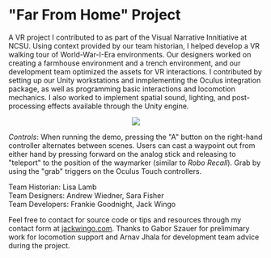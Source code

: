 # "Far From Home" Project

A VR project I contributed to as part of the Visual Narrative Innitiative at NCSU. Using context provided by our team historian, I helped develop a VR walking tour of World-War-I-Era environments. Our designers worked on creating a farmhouse environment and a trench environment, and our development team optimized the assets for VR interactions. I contributed by setting up our Unity workstations and inmplementing the Oculus integration package, as well as programming basic interactions and locomotion mechanics. I also worked to implement spatial sound, lighting, and post-processing effects available through the Unity engine.

<p align="center">
    <img src="https://raw.githubusercontent.com/jewingo/Far-From-Home-VNI/master/ffhDemo.gif"></img>
</p>

*Controls*: When running the demo, pressing the "A" button on the right-hand controller alternates between scenes. Users can cast a waypoint out from either hand by pressing forward on the analog stick and releasing to "teleport" to the position of the waymarker (similar to *Robo Recall*). Grab by using the "grab" triggers on the Oculus Touch controllers.

<p>Team Historian:   Lisa Lamb<br/>
Team Designers:   Andrew Wiedner, Sara Fisher<br/>
Team Developers:  Frankie Goodnight, Jack Wingo<br/>
</p>       
    
Feel free to contact for source code or tips and resources through my contact form at <a href=https://jackwingo.com>jackwingo.com</a>. Thanks to Gabor Szauer for prelimimary work for locomotion support and Arnav Jhala for development team advice during the project.
